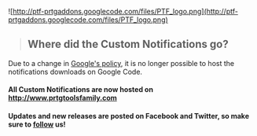![http://ptf-prtgaddons.googlecode.com/files/PTF_logo.png](http://ptf-prtgaddons.googlecode.com/files/PTF_logo.png)
> ## Where did the Custom Notifications go? ##

Due to a change in [Google's policy](http://google-opensource.blogspot.nl/2013/05/a-change-to-google-code-download-service.html), it is no longer possible to host the  notifications downloads on Google Code.

#### All Custom Notifications are now hosted on http://www.prtgtoolsfamily.com ####

#### Updates and new releases are posted on Facebook and Twitter, so make sure to [follow](http://www.prtgtoolsfamily.com?page=contact) us! ####